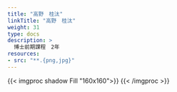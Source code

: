 ```yaml
---
title: "高野　桂汰"
linkTitle: "高野　桂汰"
weight: 31
type: docs
description: >
  博士前期課程　2年
resources:
- src: "**.{png,jpg}"
---
```


{{< imgproc shadow Fill "160x160">}}
{{< /imgproc >}}




